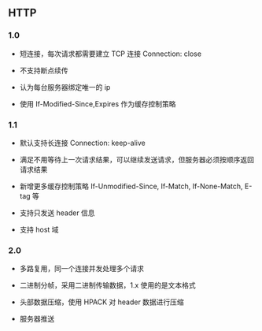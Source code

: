 <!--
 * @Author: “chapaofan-zy” “1095004630@qq.com”
 * @Date: 2023-07-13 19:29:44
 * @LastEditors: “chapaofan-zy” “1095004630@qq.com”
 * @LastEditTime: 2023-07-13 19:41:13
 * @Description: 茶泡饭的完美代码
-->

## HTTP

### 1.0

- 短连接，每次请求都需要建立 TCP 连接 Connection: close

- 不支持断点续传

- 认为每台服务器绑定唯一的 ip

- 使用 If-Modified-Since,Expires 作为缓存控制策略

### 1.1

- 默认支持长连接 Connection: keep-alive

- 满足不用等待上一次请求结果，可以继续发送请求，但服务器必须按顺序返回请求结果

- 新增更多缓存控制策略 If-Unmodified-Since, If-Match, If-None-Match, E-tag 等

- 支持只发送 header 信息

- 支持 host 域

### 2.0

- 多路复用，同一个连接并发处理多个请求

- 二进制分帧，采用二进制传输数据，1.x 使用的是文本格式

- 头部数据压缩，使用 HPACK 对 header 数据进行压缩

- 服务器推送
